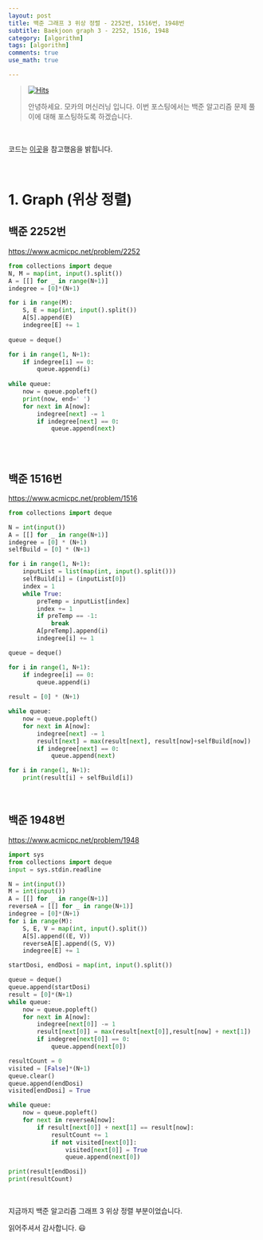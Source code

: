 ```yaml
---
layout: post
title: 백준 그래프 3 위상 정렬 - 2252번, 1516번, 1948번
subtitle: Baekjoon graph 3 - 2252, 1516, 1948
category: [algorithm]
tags: [algorithm]
comments: true
use_math: true

---
```






> [![Hits](https://hits.seeyoufarm.com/api/count/incr/badge.svg?url=https%3A%2F%2Fysbsb.github.io%2Falgorithm%2F2023%2F05%2F17%2Fgraph3.html&count_bg=%2379C83D&title_bg=%23555555&icon=&icon_color=%23E7E7E7&title=hits&edge_flat=false)](https://hits.seeyoufarm.com)
>
> 안녕하세요. 모카의 머신러닝 입니다. 이번 포스팅에서는 백준 알고리즘 문제 풀이에 대해 포스팅하도록 하겠습니다. 

<br>

코드는 [이곳](https://github.com/doitcodingtest/python)을 참고했음을 밝힙니다.

<br>

# 1. Graph (위상 정렬)



## 백준 2252번

https://www.acmicpc.net/problem/2252



```python
from collections import deque
N, M = map(int, input().split())
A = [[] for _ in range(N+1)]
indegree = [0]*(N+1)

for i in range(M):
    S, E = map(int, input().split())
    A[S].append(E)
    indegree[E] += 1
    
queue = deque()

for i in range(1, N+1):
    if indegree[i] == 0:
        queue.append(i)
        
while queue:
    now = queue.popleft()
    print(now, end=' ')
    for next in A[now]:
        indegree[next] -= 1
        if indegree[next] == 0:
            queue.append(next)
            

```



<br>

## 백준 1516번



https://www.acmicpc.net/problem/1516

```python
from collections import deque

N = int(input())
A = [[] for _ in range(N+1)]
indegree = [0] * (N+1)
selfBuild = [0] * (N+1)

for i in range(1, N+1):
    inputList = list(map(int, input().split()))
    selfBuild[i] = (inputList[0])
    index = 1
    while True:
        preTemp = inputList[index]
        index += 1
        if preTemp == -1:
            break
        A[preTemp].append(i)
        indegree[i] += 1

queue = deque()

for i in range(1, N+1):
    if indegree[i] == 0:
        queue.append(i)
        
result = [0] * (N+1)

while queue:
    now = queue.popleft()
    for next in A[now]:
        indegree[next] -= 1
        result[next] = max(result[next], result[now]+selfBuild[now])
        if indegree[next] == 0:
            queue.append(next)

for i in range(1, N+1):
    print(result[i] + selfBuild[i])
```



<br>



## 백준 1948번



https://www.acmicpc.net/problem/1948



```python
import sys
from collections import deque
input = sys.stdin.readline

N = int(input())
M = int(input())
A = [[] for _ in range(N+1)]
reverseA = [[] for _ in range(N+1)]
indegree = [0]*(N+1)    
for i in range(M):
    S, E, V = map(int, input().split())
    A[S].append((E, V))
    reverseA[E].append((S, V))  
    indegree[E] += 1    

startDosi, endDosi = map(int, input().split())

queue = deque()
queue.append(startDosi)
result = [0]*(N+1)
while queue:
    now = queue.popleft()
    for next in A[now]:
        indegree[next[0]] -= 1
        result[next[0]] = max(result[next[0]],result[now] + next[1])
        if indegree[next[0]] == 0:
            queue.append(next[0])

resultCount = 0
visited = [False]*(N+1)
queue.clear()
queue.append(endDosi)
visited[endDosi] = True

while queue:
    now = queue.popleft()
    for next in reverseA[now]:
        if result[next[0]] + next[1] == result[now]:
            resultCount += 1
            if not visited[next[0]]:
                visited[next[0]] = True
                queue.append(next[0])

print(result[endDosi])
print(resultCount)
```



<br>







지금까지 백준 알고리즘 그래프 3 위상 정렬 부분이었습니다.

읽어주셔서 감사합니다. 😃

